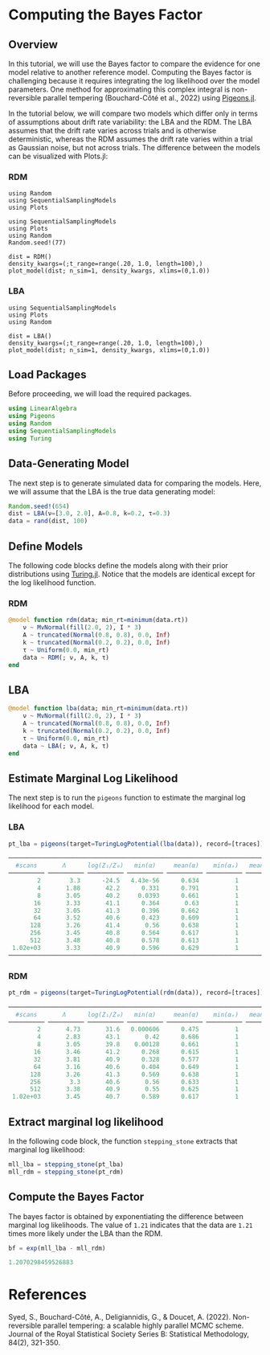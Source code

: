 # Computing the Bayes Factor

## Overview

In this tutorial, we will use the Bayes factor to compare the evidence for one model relative to another reference model. Computing the Bayes factor is challenging because it requires integrating the log likelihood over the model parameters. One method for approximating this complex integral is non-reversible parallel tempering (Bouchard-Côté et al., 2022) using 
[Pigeons.jl](https://julia-tempering.github.io/Pigeons.jl/dev/). 

In the tutorial below, we will compare two models which differ only in terms of assumptions about drift rate variability: the LBA and the RDM. The LBA assumes that the drift rate varies across trials and is otherwise deterministic, whereas the RDM assumes the drift rate varies within a trial as Gaussian noise, but not across trials. The difference between the models can be visualized with Plots.jl:

### RDM
```@setup bayes_factor
using Random
using SequentialSamplingModels
using Plots
```

```@example bayes_factor 
using SequentialSamplingModels
using Plots
using Random
Random.seed!(77)

dist = RDM()
density_kwargs=(;t_range=range(.20, 1.0, length=100),)
plot_model(dist; n_sim=1, density_kwargs, xlims=(0,1.0))
```
### LBA
```@example bayes_factor 
using SequentialSamplingModels
using Plots
using Random

dist = LBA()
density_kwargs=(;t_range=range(.20, 1.0, length=100),)
plot_model(dist; n_sim=1, density_kwargs, xlims=(0,1.0))
```
## Load Packages

Before proceeding, we will load the required packages.
```julia
using LinearAlgebra
using Pigeons
using Random
using SequentialSamplingModels
using Turing
```

## Data-Generating Model

The next step is to generate simulated data for comparing the models. Here, we will assume that the LBA is the
true data generating model:
```julia
Random.seed!(654)
dist = LBA(ν=[3.0, 2.0], A=0.8, k=0.2, τ=0.3)
data = rand(dist, 100)
```

## Define Models 
The following code blocks define the models along with their prior distributions using [Turing.jl](https://turinglang.org/stable/). Notice that the models are identical except for the log likelihood function.

### RDM

```julia
@model function rdm(data; min_rt=minimum(data.rt))
    ν ~ MvNormal(fill(2.0, 2), I * 3)
    A ~ truncated(Normal(0.8, 0.8), 0.0, Inf)
    k ~ truncated(Normal(0.2, 0.2), 0.0, Inf)
    τ ~ Uniform(0.0, min_rt)
    data ~ RDM(; ν, A, k, τ)
end
```

## LBA 

```julia
@model function lba(data; min_rt=minimum(data.rt))
    ν ~ MvNormal(fill(2.0, 2), I * 3)
    A ~ truncated(Normal(0.8, 0.8), 0.0, Inf)
    k ~ truncated(Normal(0.2, 0.2), 0.0, Inf)
    τ ~ Uniform(0.0, min_rt)
    data ~ LBA(; ν, A, k, τ)
end
```
## Estimate Marginal Log Likelihood
The next step is to run the `pigeons` function to estimate the marginal log likelihood for each model. 
### LBA
```julia
pt_lba = pigeons(target=TuringLogPotential(lba(data)), record=[traces])
```
```julia
────────────────────────────────────────────────────────────────────────────
  #scans       Λ      log(Z₁/Z₀)   min(α)     mean(α)    min(αₑ)   mean(αₑ) 
────────── ────────── ────────── ────────── ────────── ────────── ──────────
        2        3.3      -24.5   4.43e-56      0.634          1          1 
        4       1.88       42.2      0.331      0.791          1          1 
        8       3.05       40.2     0.0393      0.661          1          1 
       16       3.33       41.1      0.364       0.63          1          1 
       32       3.05       41.3      0.396      0.662          1          1 
       64       3.52       40.6      0.423      0.609          1          1 
      128       3.26       41.4       0.56      0.638          1          1 
      256       3.45       40.8      0.564      0.617          1          1 
      512       3.48       40.8      0.578      0.613          1          1 
 1.02e+03       3.33       40.9      0.596      0.629          1          1 
────────────────────────────────────────────────────────────────────────────
```
### RDM
```julia
pt_rdm = pigeons(target=TuringLogPotential(rdm(data)), record=[traces])
```

```julia
────────────────────────────────────────────────────────────────────────────
  #scans       Λ      log(Z₁/Z₀)   min(α)     mean(α)    min(αₑ)   mean(αₑ) 
────────── ────────── ────────── ────────── ────────── ────────── ──────────
        2       4.73       31.6   0.000606      0.475          1          1 
        4       2.83       43.1       0.42      0.686          1          1 
        8       3.05       39.8    0.00128      0.661          1          1 
       16       3.46       41.2      0.268      0.615          1          1 
       32       3.81       40.9      0.328      0.577          1          1 
       64       3.16       40.6      0.404      0.649          1          1 
      128       3.26       41.3      0.569      0.638          1          1 
      256        3.3       40.6       0.56      0.633          1          1 
      512       3.38       40.9       0.55      0.625          1          1 
 1.02e+03       3.45       40.7      0.589      0.617          1          1
```
## Extract marginal log likelihood
In the following code block, the function `stepping_stone` extracts that marginal log likelihood:
```julia
mll_lba = stepping_stone(pt_lba)
mll_rdm = stepping_stone(pt_rdm)
```

## Compute the Bayes Factor
The bayes factor is obtained by exponentiating the difference between marginal log likelihoods. The value of `1.21` indicates that the data are `1.21` times more likely under the LBA than the RDM. 
```julia
bf = exp(mll_lba - mll_rdm)
```
```julia 
1.2070298459526883
```
# References

Syed, S., Bouchard-Côté, A., Deligiannidis, G., & Doucet, A. (2022). Non-reversible parallel tempering: a scalable highly parallel MCMC scheme. Journal of the Royal Statistical Society Series B: Statistical Methodology, 84(2), 321-350.